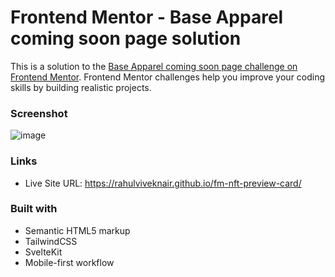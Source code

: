 # Frontend Mentor - Base Apparel coming soon page solution

This is a solution to the [Base Apparel coming soon page challenge on Frontend Mentor](https://www.frontendmentor.io/challenges/base-apparel-coming-soon-page-5d46b47f8db8a7063f9331a0). Frontend Mentor challenges help you improve your coding skills by building realistic projects.

### Screenshot
![image](https://user-images.githubusercontent.com/68507071/220200013-d607ad81-eb23-42b5-8f30-b400771b484b.png)

### Links

- Live Site URL: https://rahulviveknair.github.io/fm-nft-preview-card/

### Built with

- Semantic HTML5 markup
- TailwindCSS
- SvelteKit
- Mobile-first workflow
